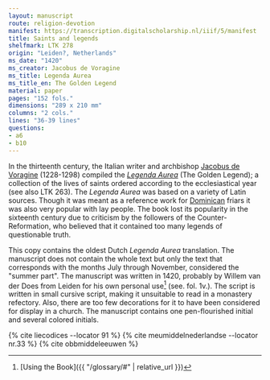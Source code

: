 ```yaml
---
layout: manuscript
route: religion-devotion
manifest: https://transcription.digitalscholarship.nl/iiif/5/manifest
title: Saints and legends
shelfmark: LTK 278
origin: "Leiden?, Netherlands"
ms_date: "1420"
ms_creator: Jacobus de Voragine
ms_title: Legenda Aurea
ms_title_en: The Golden Legend
material: paper
pages: "152 fols."
dimensions: "289 x 210 mm"
columns: "2 cols."
lines: "36-39 lines"
questions:
- a6
- b10
---
```


In the thirteenth century, the Italian writer and archbishop [Jacobus de
Voragine](https://en.wikipedia.org/wiki/Jacobus_da_Varagine) (1228-1298)
compiled the *[Legenda Aurea](https://en.wikipedia.org/wiki/Golden_Legend)* (The Golden
Legend); a collection of the lives of saints ordered according to the
ecclesiastical year (see also LTK 263). The *Legenda Aurea* was based on
a variety of Latin sources. Though it was meant as a reference work for
[Dominican](https://en.wikipedia.org/wiki/Dominican_Order) friars it was
also very popular with lay people. The book lost its popularity in the
sixteenth century due to criticism by the followers of the
Counter-Reformation, who believed that it contained too many legends of
questionable truth.

This copy contains the oldest Dutch *Legenda Aurea* translation. The
manuscript does not contain the whole text but only the text that
corresponds with the months July through November, considered the
"summer part". The manuscript was written in 1420, probably by Willem
van der Does from Leiden for his own personal use[^1] (see. fol. 1v.). The
script is written in small cursive script, making it unsuitable to read
in a monastery refectory. Also, there are too few decorations for it to
have been considered for display in a church. The manuscript contains
one pen-flourished initial and several colored initials.

[^1]: [Using the Book]({{ "/glossary/#" | relative_url }})

{% cite liecodices --locator 91 %}
{% cite meumiddelnederlandse --locator nr.33 %}
{% cite obbmiddeleeuwen %}
